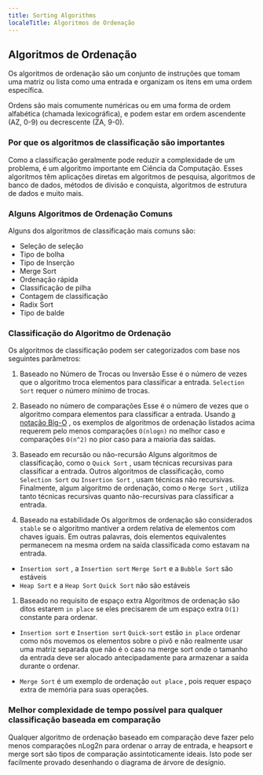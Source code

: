 ```yaml
---
title: Sorting Algorithms
localeTitle: Algoritmos de Ordenação
---
```

## Algoritmos de Ordenação

Os algoritmos de ordenação são um conjunto de instruções que tomam uma matriz ou lista como uma entrada e organizam os itens em uma ordem específica.

Ordens são mais comumente numéricas ou em uma forma de ordem alfabética (chamada lexicográfica), e podem estar em ordem ascendente (AZ, 0-9) ou decrescente (ZA, 9-0).

### Por que os algoritmos de classificação são importantes

Como a classificação geralmente pode reduzir a complexidade de um problema, é um algoritmo importante em Ciência da Computação. Esses algoritmos têm aplicações diretas em algoritmos de pesquisa, algoritmos de banco de dados, métodos de divisão e conquista, algoritmos de estrutura de dados e muito mais.

### Alguns Algoritmos de Ordenação Comuns

Alguns dos algoritmos de classificação mais comuns são:

*   Seleção de seleção
*   Tipo de bolha
*   Tipo de Inserção
*   Merge Sort
*   Ordenação rápida
*   Classificação de pilha
*   Contagem de classificação
*   Radix Sort
*   Tipo de balde

### Classificação do Algoritmo de Ordenação

Os algoritmos de classificação podem ser categorizados com base nos seguintes parâmetros:

1.  Baseado no Número de Trocas ou Inversão Esse é o número de vezes que o algoritmo troca elementos para classificar a entrada. `Selection Sort` requer o número mínimo de trocas.
    
2.  Baseado no número de comparações Esse é o número de vezes que o algoritmo compara elementos para classificar a entrada. Usando [a notação Big-O](https://guide.freecodecamp.org/computer-science/notation/big-o-notation/) , os exemplos de algoritmos de ordenação listados acima requerem pelo menos comparações `O(nlogn)` no melhor caso e comparações `O(n^2)` no pior caso para a maioria das saídas.
    
3.  Baseado em recursão ou não-recursão Alguns algoritmos de classificação, como o `Quick Sort` , usam técnicas recursivas para classificar a entrada. Outros algoritmos de classificação, como `Selection Sort` ou `Insertion Sort` , usam técnicas não recursivas. Finalmente, algum algoritmo de ordenação, como o `Merge Sort` , utiliza tanto técnicas recursivas quanto não-recursivas para classificar a entrada.
    
4.  Baseado na estabilidade Os algoritmos de ordenação são considerados `stable` se o algoritmo mantiver a ordem relativa de elementos com chaves iguais. Em outras palavras, dois elementos equivalentes permanecem na mesma ordem na saída classificada como estavam na entrada.
    

*   `Insertion sort` , a `Insertion sort` `Merge Sort` e a `Bubble Sort` são estáveis
*   `Heap Sort` e a `Heap Sort` `Quick Sort` não são estáveis

1.  Baseado no requisito de espaço extra Algoritmos de ordenação são ditos estarem `in place` se eles precisarem de um espaço extra `O(1)` constante para ordenar.

*   `Insertion sort` e `Insertion sort` `Quick-sort` estão `in place` ordenar como nós movemos os elementos sobre o pivô e não realmente usar uma matriz separada que não é o caso na merge sort onde o tamanho da entrada deve ser alocado antecipadamente para armazenar a saída durante o ordenar.
    
*   `Merge Sort` é um exemplo de ordenação `out place` , pois requer espaço extra de memória para suas operações.
    

### Melhor complexidade de tempo possível para qualquer classificação baseada em comparação

Qualquer algoritmo de ordenação baseado em comparação deve fazer pelo menos comparações nLog2n para ordenar o array de entrada, e heapsort e merge sort são tipos de comparação assintoticamente ideais. Isto pode ser facilmente provado desenhando o diagrama de árvore de desígnio.